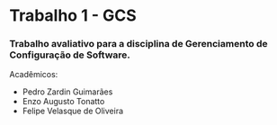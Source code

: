 # Trabalho 1 - GCS
### Trabalho avaliativo para a disciplina de Gerenciamento de Configuração de Software.

Acadêmicos:

- Pedro Zardin Guimarães
- Enzo Augusto Tonatto
- Felipe Velasque de Oliveira
